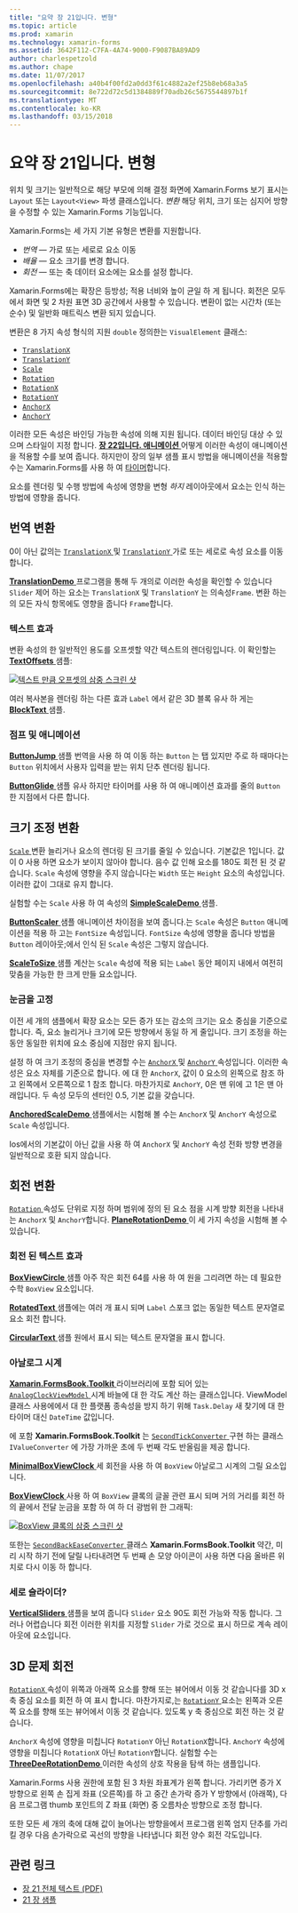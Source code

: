 ```yaml
---
title: "요약 장 21입니다. 변형"
ms.topic: article
ms.prod: xamarin
ms.technology: xamarin-forms
ms.assetid: 3642F112-C7FA-4A74-9000-F9087BA89AD9
author: charlespetzold
ms.author: chape
ms.date: 11/07/2017
ms.openlocfilehash: a40b4f00fd2a0dd3f61c4882a2ef25b8eb68a3a5
ms.sourcegitcommit: 8e722d72c5d1384889f70adb26c5675544897b1f
ms.translationtype: MT
ms.contentlocale: ko-KR
ms.lasthandoff: 03/15/2018
---
```

# <a name="summary-of-chapter-21-transforms"></a>요약 장 21입니다. 변형

위치 및 크기는 일반적으로 해당 부모에 의해 결정 화면에 Xamarin.Forms 보기 표시는 `Layout` 또는 `Layout<View>` 파생 클래스입니다. *변환* 해당 위치, 크기 또는 심지어 방향을 수정할 수 있는 Xamarin.Forms 기능입니다.

Xamarin.Forms는 세 가지 기본 유형은 변환를 지원합니다.

- *번역* &mdash; 가로 또는 세로로 요소 이동
- *배율* &mdash; 요소 크기를 변경 합니다.
- *회전* &mdash; 또는 축 데이터 요소에는 요소를 설정 합니다.

Xamarin.Forms에는 확장은 등방성; 적용 너비와 높이 균일 하 게 됩니다. 회전은 모두에서 화면 및 2 차원 표면 3D 공간에서 사용할 수 있습니다. 변환이 없는 시간차 (또는 순수) 및 일반화 매트릭스 변환 되지 있습니다.

변환은 8 가지 속성 형식의 지원 `double` 정의한는 `VisualElement` 클래스:

- [`TranslationX`](https://developer.xamarin.com/api/property/Xamarin.Forms.VisualElement.TranslationX/)
- [`TranslationY`](https://developer.xamarin.com/api/property/Xamarin.Forms.VisualElement.TranslationY/)
- [`Scale`](https://developer.xamarin.com/api/property/Xamarin.Forms.VisualElement.Scale/)
- [`Rotation`](https://developer.xamarin.com/api/property/Xamarin.Forms.VisualElement.Rotation/)
- [`RotationX`](https://developer.xamarin.com/api/property/Xamarin.Forms.VisualElement.RotationX/)
- [`RotationY`](https://developer.xamarin.com/api/property/Xamarin.Forms.VisualElement.RotationY/)
- [`AnchorX`](https://developer.xamarin.com/api/property/Xamarin.Forms.VisualElement.AnchorX/)
- [`AnchorY`](https://developer.xamarin.com/api/property/Xamarin.Forms.VisualElement.AnchorY/)

이러한 모든 속성은 바인딩 가능한 속성에 의해 지원 됩니다. 데이터 바인딩 대상 수 있으며 스타일이 지정 합니다. [**장 22입니다. 애니메이션** ](~/xamarin-forms/creating-mobile-apps-xamarin-forms/summaries/chapter22.md) 어떻게 이러한 속성이 애니메이션을 적용할 수를 보여 줍니다. 하지만이 장의 일부 샘플 표시 방법을 애니메이션을 적용할 수는 Xamarin.Forms를 사용 하 여 [타이머](~/xamarin-forms/platform/device.md#Device_StartTimer)합니다.

요소를 렌더링 및 수행 방법에 속성에 영향을 변형 *하지* 레이아웃에서 요소는 인식 하는 방법에 영향을 줍니다.

## <a name="the-translation-transform"></a>번역 변환

0이 아닌 값의는 [ `TranslationX` ](https://developer.xamarin.com/api/property/Xamarin.Forms.VisualElement.TranslationX/) 및 [ `TranslationY` ](https://developer.xamarin.com/api/property/Xamarin.Forms.VisualElement.TranslationY/) 가로 또는 세로로 속성 요소를 이동 합니다.

[ **TranslationDemo** ](https://github.com/xamarin/xamarin-forms-book-samples/tree/master/Chapter21/TranslationDemo) 프로그램을 통해 두 개의로 이러한 속성을 확인할 수 있습니다 `Slider` 제어 하는 요소는 `TranslationX` 및 `TranslationY` 는 의속성`Frame`. 변환 하는의 모든 자식 항목에도 영향을 줍니다 `Frame`합니다.

### <a name="text-effects"></a>텍스트 효과

변환 속성의 한 일반적인 용도를 오프셋할 약간 텍스트의 렌더링입니다. 이 확인할는 [ **TextOffsets** ](https://github.com/xamarin/xamarin-forms-book-samples/tree/master/Chapter21/TextOffsets) 샘플:

[![텍스트 만큼 오프셋의 삼중 스크린 샷](images/ch21fg03-small.png "텍스트 오프셋")](images/ch21fg03-large.png#lightbox "텍스트 오프셋")

여러 복사본을 렌더링 하는 다른 효과 `Label` 에서 같은 3D 블록 유사 하 게는 [ **BlockText** ](https://github.com/xamarin/xamarin-forms-book-samples/tree/master/Chapter21/BlockText) 샘플.

### <a name="jumps-and-animations"></a>점프 및 애니메이션

[ **ButtonJump** ](https://github.com/xamarin/xamarin-forms-book-samples/tree/master/Chapter21/ButtonJump) 샘플 번역을 사용 하 여 이동 하는 `Button` 는 탭 있지만 주로 하 때마다는 `Button` 위치에서 사용자 입력을 받는 위치 단추 렌더링 됩니다.

[ **ButtonGlide** ](https://github.com/xamarin/xamarin-forms-book-samples/tree/master/Chapter21/ButtonGlide) 샘플 유사 하지만 타이머를 사용 하 여 애니메이션 효과를 줄의 `Button` 한 지점에서 다른 합니다.

## <a name="the-scale-transform"></a>크기 조정 변환

[ `Scale` ](https://developer.xamarin.com/api/property/Xamarin.Forms.VisualElement.Scale/) 변환 늘리거나 요소의 렌더링 된 크기를 줄일 수 있습니다. 기본값은 1입니다. 값이 0 사용 하면 요소가 보이지 않아야 합니다. 음수 값 인해 요소를 180도 회전 된 것 같습니다. `Scale` 속성에 영향을 주지 않습니다는 `Width` 또는 `Height` 요소의 속성입니다. 이러한 값이 그대로 유지 합니다.

실험할 수는 `Scale` 사용 하 여 속성의 [ **SimpleScaleDemo** ](https://github.com/xamarin/xamarin-forms-book-samples/tree/master/Chapter21/SimpleScaleDemo) 샘플.

[ **ButtonScaler** ](https://github.com/xamarin/xamarin-forms-book-samples/tree/master/Chapter21/ButtonScaler) 샘플 애니메이션 차이점을 보여 줍니다.는 `Scale` 속성은 `Button` 애니메이션을 적용 하 고는 `FontSize` 속성입니다. `FontSize` 속성에 영향을 줍니다 방법을 `Button` 레이아웃;에서 인식 된 `Scale` 속성은 그렇지 않습니다.

[ **ScaleToSize** ](https://github.com/xamarin/xamarin-forms-book-samples/tree/master/Chapter21/ScaleToSize) 샘플 계산는 `Scale` 속성에 적용 되는 `Label` 동안 페이지 내에서 여전히 맞춤을 가능한 한 크게 만들 요소입니다.

### <a name="anchoring-the-scale"></a>눈금을 고정

이전 세 개의 샘플에서 확장 요소는 모든 증가 또는 감소의 크기는 요소 중심을 기준으로 합니다. 즉, 요소 늘리거나 크기에 모든 방향에서 동일 하 게 줄입니다. 크기 조정을 하는 동안 동일한 위치에 요소 중심에 지점만 유지 됩니다.

설정 하 여 크기 조정의 중심을 변경할 수는 [ `AnchorX` ](https://developer.xamarin.com/api/property/Xamarin.Forms.VisualElement.AnchorX/) 및 [ `AnchorY` ](https://developer.xamarin.com/api/property/Xamarin.Forms.VisualElement.AnchorY/) 속성입니다. 이러한 속성은 요소 자체를 기준으로 합니다. 에 대 한 `AnchorX`, 값이 0 요소의 왼쪽으로 참조 하 고 왼쪽에서 오른쪽으로 1 참조 합니다. 마찬가지로 `AnchorY`, 0은 맨 위에 고 1은 맨 아래입니다. 두 속성 모두의 센터인 0.5, 기본 값을 갖습니다.

[ **AnchoredScaleDemo** ](https://github.com/xamarin/xamarin-forms-book-samples/tree/master/Chapter21/AnchoredScaleDemo) 샘플에서는 시험해 볼 수는 `AnchorX` 및 `AnchorY` 속성으로 `Scale` 속성입니다.

Ios에서의 기본값이 아닌 값을 사용 하 여 `AnchorX` 및 `AnchorY` 속성 전화 방향 변경을 일반적으로 호환 되지 않습니다.

## <a name="the-rotation-transform"></a>회전 변환

[ `Rotation` ](https://developer.xamarin.com/api/property/Xamarin.Forms.VisualElement.Rotation/) 속성도 단위로 지정 하며 범위에 정의 된 요소 점을 시계 방향 회전을 나타내는 `AnchorX` 및 `AnchorY`합니다. [ **PlaneRotationDemo** ](https://github.com/xamarin/xamarin-forms-book-samples/tree/master/Chapter21/PlaneRotationDemo) 이 세 가지 속성을 시험해 볼 수 있습니다.

### <a name="rotated-text-effects"></a>회전 된 텍스트 효과

[ **BoxViewCircle** ](https://github.com/xamarin/xamarin-forms-book-samples/tree/master/Chapter21/BoxViewCircle) 샘플 아주 작은 회전 64를 사용 하 여 원을 그리려면 하는 데 필요한 수학 `BoxView` 요소입니다.

[ **RotatedText** ](https://github.com/xamarin/xamarin-forms-book-samples/tree/master/Chapter21/RotatedText) 샘플에는 여러 개 표시 되며 `Label` 스포크 없는 동일한 텍스트 문자열로 요소 회전 합니다.

[ **CircularText** ](https://github.com/xamarin/xamarin-forms-book-samples/tree/master/Chapter21/CircularText) 샘플 원에서 표시 되는 텍스트 문자열을 표시 합니다.

### <a name="an-analog-clock"></a>아날로그 시계

[ **Xamarin.FormsBook.Toolkit** ](https://github.com/xamarin/xamarin-forms-book-samples/tree/master/Libraries/Xamarin.FormsBook.Toolkit) 라이브러리에 포함 되어 있는 [ `AnalogClockViewModel` ](https://github.com/xamarin/xamarin-forms-book-samples/blob/master/Libraries/Xamarin.FormsBook.Toolkit/Xamarin.FormsBook.Toolkit/AnalogClockViewModel.cs) 시계 바늘에 대 한 각도 계산 하는 클래스입니다. ViewModel 클래스 사용에에서 대 한 플랫폼 종속성을 방지 하기 위해 `Task.Delay` 새 찾기에 대 한 타이머 대신 `DateTime` 값입니다.

에 포함 **Xamarin.FormsBook.Toolkit** 는 [ `SecondTickConverter` ](https://github.com/xamarin/xamarin-forms-book-samples/blob/master/Libraries/Xamarin.FormsBook.Toolkit/Xamarin.FormsBook.Toolkit/SecondTickConverter.cs) 구현 하는 클래스 `IValueConverter` 에 가장 가까운 초에 두 번째 각도 반올림을 제공 합니다.

[ **MinimalBoxViewClock** ](https://github.com/xamarin/xamarin-forms-book-samples/tree/master/Chapter21/MinimalBoxViewClock) 세 회전을 사용 하 여 `BoxView` 아날로그 시계의 그릴 요소입니다.

[ **BoxViewClock** ](https://github.com/xamarin/xamarin-forms-book-samples/tree/master/Chapter21/BoxViewClock) 사용 하 여 `BoxView` 클록의 글꼴 관련 표시 되며 거의 거리를 회전 하의 끝에서 전달 눈금을 포함 하 여 하 더 광범위 한 그래픽:

[![BoxView 클록의 삼중 스크린 샷](images/ch21fg17-small.png "아날로그 시계")](images/ch21fg17-large.png#lightbox "아날로그 시계 모양")

또한는 [ `SecondBackEaseConverter` ](https://github.com/xamarin/xamarin-forms-book-samples/blob/master/Libraries/Xamarin.FormsBook.Toolkit/Xamarin.FormsBook.Toolkit/SecondBackEaseConverter.cs) 클래스 **Xamarin.FormsBook.Toolkit** 약간, 미리 시작 하기 전에 달릴 나타내려면 두 번째 손 모양 아이콘이 사용 하면 다음 올바른 위치로 다시 이동 하 합니다.

### <a name="vertical-sliders"></a>세로 슬라이더?

[ **VerticalSliders** ](https://github.com/xamarin/xamarin-forms-book-samples/tree/master/Chapter21/VerticalSliders) 샘플을 보여 줍니다 `Slider` 요소 90도 회전 가능와 작동 합니다. 그러나 어렵습니다 회전 이러한 위치를 지정할 `Slider` 가로 것으로 표시 하므로 계속 레이아웃에 요소입니다.

## <a name="3d-ish-rotations"></a>3D 문제 회전

[ `RotationX` ](https://developer.xamarin.com/api/property/Xamarin.Forms.VisualElement.RotationX/) 속성이 위쪽과 아래쪽 요소를 향해 또는 뷰어에서 이동 것 같습니다를 3D x 축 중심 요소를 회전 하 여 표시 합니다. 마찬가지로,는 [ `RotationY` ](https://developer.xamarin.com/api/property/Xamarin.Forms.VisualElement.RotationY/) 요소는 왼쪽과 오른쪽 요소를 향해 또는 뷰어에서 이동 것 같습니다. 있도록 y 축 중심으로 회전 하는 것 같습니다.

`AnchorX` 속성에 영향을 미칩니다 `RotationY` 아닌 `RotationX`합니다. `AnchorY` 속성에 영향을 미칩니다 `RotationX` 아닌 `RotationY`합니다. 실험할 수는 [ **ThreeDeeRotationDemo** ](https://github.com/xamarin/xamarin-forms-book-samples/tree/master/Chapter21/ThreeDeeRotationDemo) 이러한 속성의 상호 작용을 탐색 하는 샘플입니다.

Xamarin.Forms 사용 권한에 포함 된 3 차원 좌표계가 왼쪽 합니다. 가리키면 증가 X 방향으로 왼쪽 손 집게 좌표 (오른쪽)를 하 고 중간 손가락 증가 Y 방향에서 (아래쪽), 다음 프로그램 thumb 포인트의 Z 좌표 (화면) 중 오름차순 방향으로 조정 합니다.

또한 모든 세 개의 축에 대해 값이 늘어나는 방향을에서 프로그램 왼쪽 엄지 단추를 가리킬 경우 다음 손가락으로 곡선의 방향을 나타냅니다 회전 양수 회전 각도입니다.



## <a name="related-links"></a>관련 링크

- [장 21 전체 텍스트 (PDF)](https://download.xamarin.com/developer/xamarin-forms-book/XamarinFormsBook-Ch21-Apr2016.pdf)
- [21 장 샘플](https://github.com/xamarin/xamarin-forms-book-samples/tree/master/Chapter21)
